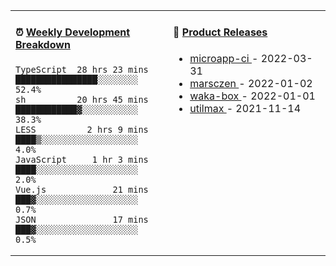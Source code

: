 <table width="800px">
<tr>
<td valign="top" width="50%">

####  ⏰  <a href="https://gist.github.com/marsczen/0c39a3e7b4a372c6cff4a8714271308c" target="_blank">Weekly Development Breakdown</a>

<!-- code_time starts -->

```text
TypeScript  28 hrs 23 mins  ████████████████░░░░░░░░  52.4%
sh          20 hrs 45 mins  ████████████▓░░░░░░░░░░░  38.3%
LESS          2 hrs 9 mins  ████▒░░░░░░░░░░░░░░░░░░░   4.0%
JavaScript     1 hr 3 mins  ████░░░░░░░░░░░░░░░░░░░░   2.0%
Vue.js             21 mins  ███▓░░░░░░░░░░░░░░░░░░░░   0.7%
JSON               17 mins  ███▓░░░░░░░░░░░░░░░░░░░░   0.5%
```

<!-- code_time ends -->
</td>
<td valign="top" width="50%">

#### 🌾 <a href="https://github.com/marsczen/marsczen/blob/master/releases.md" target="_blank">Product Releases</a>

<!-- recent_releases starts -->
* <a href='https://github.com/marsczen/microapp-ci/releases/tag/v0.0.2' target='_blank'>microapp-ci </a> - 2022-03-31
* <a href='https://github.com/marsczen/marsczen/releases/tag/v0.0.1' target='_blank'>marsczen </a> - 2022-01-02
* <a href='https://github.com/marsczen/waka-box/releases/tag/v3.0.1' target='_blank'>waka-box </a> - 2022-01-01
* <a href='https://github.com/marsczen/utilmax/releases/tag/v1.0.6' target='_blank'>utilmax </a> - 2021-11-14
<!-- recent_releases ends -->

</td>
</tr>
  </table>
